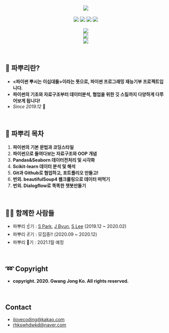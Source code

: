 
<h1 align="center">
  <img src = "https://user-images.githubusercontent.com/29548128/71769266-43433580-2f62-11ea-8d41-ae40f21f8c50.png"><br/>
</h1>

<p align="center">
  <img src = "https://img.shields.io/badge/Language-ython-blue">
  <img src = "https://img.shields.io/badge/Library-Pandas-skyblue">
  <img src = "https://img.shields.io/badge/Library-Seaborn-9cf">
  <img src = "https://img.shields.io/badge/Library-Sklearn-green"> <br/><br/>
  <img src = "https://img.shields.io/badge/파뿌리2기-모집중!-brightgreen"> <br/>
  <img src = "https://img.shields.io/badge/파뿌리2기-2020.09 ~ 2020.12-brightgreen"> <br/>
  <img src = "https://img.shields.io/badge/파뿌리2기-ilovecoding@kakao.com-brightgreen"> <br/>
</p>
<br>

## 🤔 파뿌리란?
- **<파이썬 뿌시는 이십대들>이라는 뜻으로, 파이썬 프로그래밍 재능기부 프로젝트입니다.**
- **파이썬의 기초와 자료구조부터 데이터분석, 협업을 위한 깃 스킬까지 다양하게 다루어보게 됩니다!**
- *Since 2019.12* 🏃
<br>

## 🤗 파뿌리 목차
1.  **파이썬의 기본 문법과 코딩스타일**
2.  **파이썬으로 들여다보는 자료구조와 OOP 개념**
3.  **Pandas&Seaborn 데이터전처리 및 시각화**
4.  **Scikit-learn 데이터 분석 및 해석**
5.  **Git과 Github로 협업하고, 포트폴리오 만들고!**
6.  **번외. beautifulSoup4 웹크롤링으로 데이터 떠먹기**
7.  **번외. Dialogflow로 똑똑한 챗봇만들기**
<br/>

## 👨‍🎓 함께한 사람들
- 파뿌리 ☝기 : [S Park](https://github.com/vivian0304), [J Byun](https://github.com/JunHyun-DS), [S Lee](https://github.com/gmksf99) (2019.12 ~ 2020.02)
- 파뿌리 ✌기 : 모집중!! (2020.09 ~ 2020.12)
- 파뿌리 🤟기 : 2021.1월 예정
<br>

## :loop: Copyright
- **copyright. 2020. Gwang Jong Ko. All rights reserved.**
<br/>

## Contact
- ilovecoding@kakao.com
- rhkswhdwkd@naver.com
